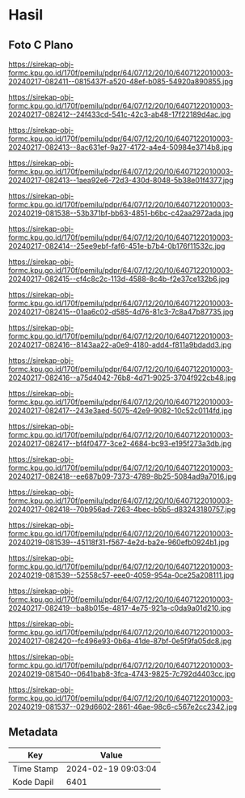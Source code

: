 # Hasil

## Foto C Plano

https://sirekap-obj-formc.kpu.go.id/170f/pemilu/pdpr/64/07/12/20/10/6407122010003-20240217-082411--0815437f-a520-48ef-b085-54920a890855.jpg

https://sirekap-obj-formc.kpu.go.id/170f/pemilu/pdpr/64/07/12/20/10/6407122010003-20240217-082412--24f433cd-541c-42c3-ab48-17f22189d4ac.jpg

https://sirekap-obj-formc.kpu.go.id/170f/pemilu/pdpr/64/07/12/20/10/6407122010003-20240217-082413--8ac631ef-9a27-4172-a4e4-50984e3714b8.jpg

https://sirekap-obj-formc.kpu.go.id/170f/pemilu/pdpr/64/07/12/20/10/6407122010003-20240217-082413--1aea92e6-72d3-430d-8048-5b38e01f4377.jpg

https://sirekap-obj-formc.kpu.go.id/170f/pemilu/pdpr/64/07/12/20/10/6407122010003-20240219-081538--53b371bf-bb63-4851-b6bc-c42aa2972ada.jpg

https://sirekap-obj-formc.kpu.go.id/170f/pemilu/pdpr/64/07/12/20/10/6407122010003-20240217-082414--25ee9ebf-faf6-451e-b7b4-0b176f11532c.jpg

https://sirekap-obj-formc.kpu.go.id/170f/pemilu/pdpr/64/07/12/20/10/6407122010003-20240217-082415--cf4c8c2c-113d-4588-8c4b-f2e37ce132b6.jpg

https://sirekap-obj-formc.kpu.go.id/170f/pemilu/pdpr/64/07/12/20/10/6407122010003-20240217-082415--01aa6c02-d585-4d76-81c3-7c8a47b87735.jpg

https://sirekap-obj-formc.kpu.go.id/170f/pemilu/pdpr/64/07/12/20/10/6407122010003-20240217-082416--8143aa22-a0e9-4180-add4-f811a9bdadd3.jpg

https://sirekap-obj-formc.kpu.go.id/170f/pemilu/pdpr/64/07/12/20/10/6407122010003-20240217-082416--a75d4042-76b8-4d71-9025-3704f922cb48.jpg

https://sirekap-obj-formc.kpu.go.id/170f/pemilu/pdpr/64/07/12/20/10/6407122010003-20240217-082417--243e3aed-5075-42e9-9082-10c52c0114fd.jpg

https://sirekap-obj-formc.kpu.go.id/170f/pemilu/pdpr/64/07/12/20/10/6407122010003-20240217-082417--bf4f0477-3ce2-4684-bc93-e195f273a3db.jpg

https://sirekap-obj-formc.kpu.go.id/170f/pemilu/pdpr/64/07/12/20/10/6407122010003-20240217-082418--ee687b09-7373-4789-8b25-5084ad9a7016.jpg

https://sirekap-obj-formc.kpu.go.id/170f/pemilu/pdpr/64/07/12/20/10/6407122010003-20240217-082418--70b956ad-7263-4bec-b5b5-d83243180757.jpg

https://sirekap-obj-formc.kpu.go.id/170f/pemilu/pdpr/64/07/12/20/10/6407122010003-20240219-081539--45118f31-f567-4e2d-ba2e-960efb0924b1.jpg

https://sirekap-obj-formc.kpu.go.id/170f/pemilu/pdpr/64/07/12/20/10/6407122010003-20240219-081539--52558c57-eee0-4059-954a-0ce25a208111.jpg

https://sirekap-obj-formc.kpu.go.id/170f/pemilu/pdpr/64/07/12/20/10/6407122010003-20240217-082419--ba8b015e-4817-4e75-921a-c0da9a01d210.jpg

https://sirekap-obj-formc.kpu.go.id/170f/pemilu/pdpr/64/07/12/20/10/6407122010003-20240217-082420--fc496e93-0b6a-41de-87bf-0e5f9fa05dc8.jpg

https://sirekap-obj-formc.kpu.go.id/170f/pemilu/pdpr/64/07/12/20/10/6407122010003-20240219-081540--0641bab8-3fca-4743-9825-7c792d4403cc.jpg

https://sirekap-obj-formc.kpu.go.id/170f/pemilu/pdpr/64/07/12/20/10/6407122010003-20240219-081537--029d6602-2861-46ae-98c6-c567e2cc2342.jpg


## Metadata

| Key        | Value               |
| ---------- | ------------------- |
| Time Stamp | 2024-02-19 09:03:04 |
| Kode Dapil | 6401                |



